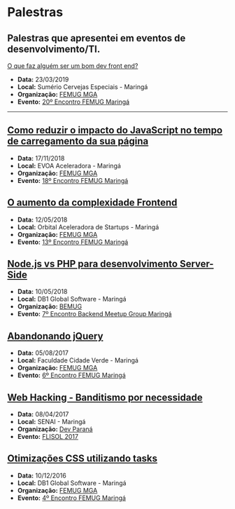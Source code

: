 # Palestras


Palestras que apresentei em eventos de desenvolvimento/TI.
----

[O que faz alguém ser um bom dev front end?](https://docs.google.com/presentation/d/1QKZgHolfbU6V-1d7ye5wdr7pl2zg7dYpd8qOdtvALC0/edit?usp=sharing)
- **Data:**  23/03/2019
- **Local:** Sumério Cervejas Especiais - Maringá
- **Organização:** [FEMUG MGA](https://github.com/femugmga)  
- **Evento:** [20º Encontro FEMUG Maringá](https://www.meetup.com/pt-BR/femugmga/events/259689334/)
----

[Como reduzir o impacto do JavaScript no tempo de carregamento da sua página](https://docs.google.com/presentation/d/1mnqDPfEJe2_iyqAuL92kDDIulLgoPJpr2WrtkVJ9QR4/edit#slide=id.p)
----
- **Data:**  17/11/2018
- **Local:** EVOA Aceleradora - Maringá
- **Organização:** [FEMUG MGA](https://github.com/femugmga)  
- **Evento:** [18º Encontro FEMUG Maringá](https://www.meetup.com/pt-BR/femugmga/events/256274231/)

[O aumento da complexidade Frontend](https://drive.google.com/open?id=1BJq3Im83frGh6scJUqpvT_ZwU03wLGpNVijVKqfbxPo)
----
- **Data:**  12/05/2018
- **Local:** Orbital Aceleradora de Startups - Maringá
- **Organização:** [FEMUG MGA](https://github.com/femugmga)  
- **Evento:** [13º Encontro FEMUG Maringá](https://www.meetup.com/pt-BR/femugmga/events/250075455/)


[Node.js vs PHP para desenvolvimento Server-Side](https://drive.google.com/open?id=11exCNXKAT5z42H2Ebk2YqqW_lKSGTHQECr6XDaSVKoM)
----
- **Data:**  10/05/2018
- **Local:** DB1 Global Software - Maringá
- **Organização:** [BEMUG](https://github.com/bemugmga)  
- **Evento:** [7º Encontro Backend Meetup Group Maringá](https://www.meetup.com/pt-BR/developerparana/events/250133057/)


[Abandonando jQuery](https://drive.google.com/open?id=1cw7Iu9GkW9HYImdK-BerH4us4UYz9jFVIklQrqhg32U)
----
- **Data:**  05/08/2017
- **Local:** Faculdade Cidade Verde - Maringá
- **Organização:** [FEMUG MGA](https://github.com/femugmga)  
- **Evento:** [6º Encontro FEMUG Maringá](https://www.meetup.com/pt-BR/femugmga/events/242049798/)

[Web Hacking - Banditismo por necessidade](https://drive.google.com/open?id=1eaN9BdtibI6xQ4h3cT_P7zi-Nf_vqevJaR3cJene5MA)
----
- **Data:**  08/04/2017
- **Local:** SENAI - Maringá
- **Organização:** [Dev Paraná](https://devparana.org/)  
- **Evento:** [FLISOL 2017](https://flisol.info/FLISOL2017/Brasil)


[Otimizações CSS utilizando tasks](https://drive.google.com/open?id=1PcFjcGgJwynxeT2lbBtPd_KiCam026lhdAouotstqa0)
----
- **Data:**  10/12/2016
- **Local:** DB1 Global Software - Maringá
- **Organização:** [FEMUG MGA](https://github.com/femugmga)  
- **Evento:** [4º Encontro FEMUG Maringá](https://www.meetup.com/pt-BR/femugmga/events/235894879/)
